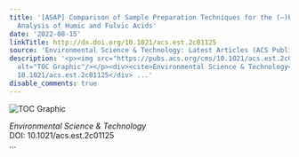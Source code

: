 ```yaml
---
title: '[ASAP] Comparison of Sample Preparation Techniques for the (−)ESI-FT-ICR-MS
  Analysis of Humic and Fulvic Acids'
date: '2022-08-15'
linkTitle: http://dx.doi.org/10.1021/acs.est.2c01125
source: 'Environmental Science & Technology: Latest Articles (ACS Publications)'
description: '<p><img src="https://pubs.acs.org/cms/10.1021/acs.est.2c01125/asset/images/medium/es2c01125_0006.gif"
  alt="TOC Graphic"/></p><div><cite>Environmental Science & Technology</cite></div><div>DOI:
  10.1021/acs.est.2c01125</div> ...'
disable_comments: true
---
```

<p><img src="https://pubs.acs.org/cms/10.1021/acs.est.2c01125/asset/images/medium/es2c01125_0006.gif" alt="TOC Graphic"/></p><div><cite>Environmental Science & Technology</cite></div><div>DOI: 10.1021/acs.est.2c01125</div> ...